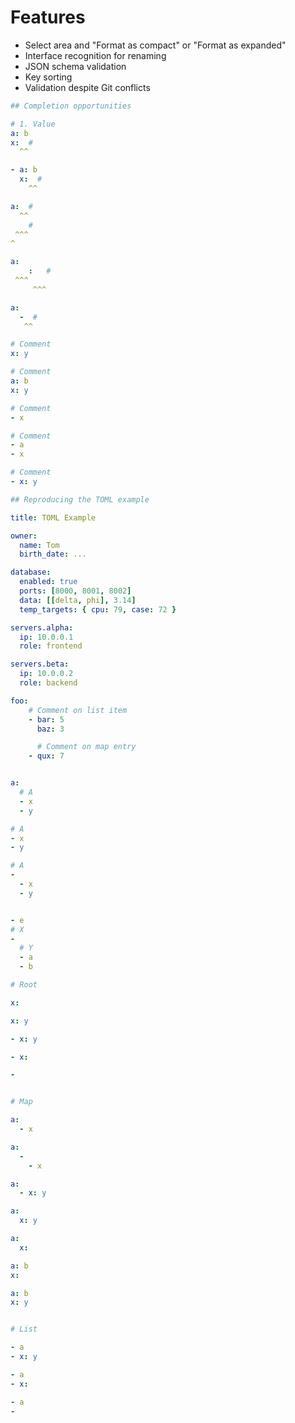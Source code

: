 # Features

- Select area and "Format as compact" or "Format as expanded"
- Interface recognition for renaming
- JSON schema validation
- Key sorting
- Validation despite Git conflicts


```yml
## Completion opportunities

# 1. Value
a: b
x:  #
  ^^

- a: b
  x:  #
    ^^

a:  #
  ^^
    #
 ^^^
^

a:
    :   #
 ^^^
     ^^^

a:
  -  #
   ^^
```


```yml
# Comment
x: y

# Comment
a: b
x: y

# Comment
- x

# Comment
- a
- x

# Comment
- x: y
```

```yml
## Reproducing the TOML example

title: TOML Example

owner:
  name: Tom
  birth_date: ...

database:
  enabled: true
  ports: [8000, 8001, 8002]
  data: [[delta, phi], 3.14]
  temp_targets: { cpu: 79, case: 72 }

servers.alpha:
  ip: 10.0.0.1
  role: frontend

servers.beta:
  ip: 10.0.0.2
  role: backend
```

```yml
foo:
    # Comment on list item
    - bar: 5
      baz: 3

      # Comment on map entry
    - qux: 7


a:
  # A
  - x
  - y

# A
- x
- y

# A
-
  - x
  - y


- e
# X
-
  # Y
  - a
  - b
```


```yml
# Root

x:

x: y

- x: y

- x:

-


# Map

a:
  - x

a:
  -
    - x

a:
  - x: y

a:
  x: y

a:
  x:

a: b
x:

a: b
x: y


# List

- a
- x: y

- a
- x:

- a
-
```

